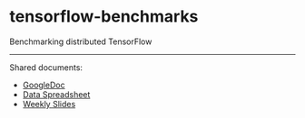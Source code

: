 # tensorflow-benchmarks
Benchmarking distributed TensorFlow

---

Shared documents:
- [GoogleDoc](https://docs.google.com/document/d/10i20obJyx1yjcUDIffw6ce3DnUbRT6Aic39Xv-VG_2Q)
- [Data Spreadsheet](https://docs.google.com/spreadsheets/d/1VlFOEZu0-yyMUeyLW55_b6TSFxY5_PffW1OzPO1DVmI/edit?usp=sharing) 
- [Weekly Slides](https://docs.google.com/presentation/d/1qkoccZ4tGMyDEUmHtaitxqv1hCjZgqPzBVXesEX5HW8/edit?usp=sharing)
